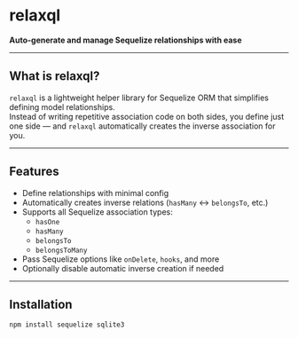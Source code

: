 # relaxql

**Auto-generate and manage Sequelize relationships with ease**

---

## What is relaxql?

`relaxql` is a lightweight helper library for Sequelize ORM that simplifies defining model relationships.  
Instead of writing repetitive association code on both sides, you define just one side — and `relaxql` automatically creates the inverse association for you.

---

## Features

- Define relationships with minimal config
- Automatically creates inverse relations (`hasMany` ↔ `belongsTo`, etc.)
- Supports all Sequelize association types:
    - `hasOne`
    - `hasMany`
    - `belongsTo`
    - `belongsToMany`
- Pass Sequelize options like `onDelete`, `hooks`, and more
- Optionally disable automatic inverse creation if needed

---

## Installation

```bash
npm install sequelize sqlite3
